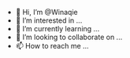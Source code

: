 - 👋 Hi, I’m @Winaqie
- 👀 I’m interested in ...
- 🌱 I’m currently learning ...
- 💞️ I’m looking to collaborate on ...
- 📫 How to reach me ...

<!---
Winaqie/Winaqie is a ✨ special ✨ repository because its `README.md` (this file) appears on your GitHub profile.
You can click the Preview link to take a look at your changes.
--->
